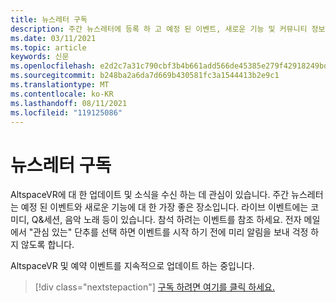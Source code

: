 ```yaml
---
title: 뉴스레터 구독
description: 주간 뉴스레터에 등록 하 고 예정 된 이벤트, 새로운 기능 및 커뮤니티 정보를 최신 상태로 유지 하세요.
ms.date: 03/11/2021
ms.topic: article
keywords: 신문
ms.openlocfilehash: e2d2c7a31c790cbf3b4b661add566de45385e279f42918249bd6b20a203aeb94
ms.sourcegitcommit: b248ba2a6da7d669b430581fc3a1544413b2e9c1
ms.translationtype: MT
ms.contentlocale: ko-KR
ms.lasthandoff: 08/11/2021
ms.locfileid: "119125086"
---
```

# <a name="subscribing-to-our-newsletter"></a>뉴스레터 구독

AltspaceVR에 대 한 업데이트 및 소식을 수신 하는 데 관심이 있습니다. 주간 뉴스레터는 예정 된 이벤트와 새로운 기능에 대 한 가장 좋은 장소입니다. 라이브 이벤트에는 코미디, Q&세션, 음악 노래 등이 있습니다. 참석 하려는 이벤트를 참조 하세요. 전자 메일에서 "관심 있는" 단추를 선택 하면 이벤트를 시작 하기 전에 미리 알림을 보내 걱정 하지 않도록 합니다.

AltspaceVR 및 예약 이벤트를 지속적으로 업데이트 하는 중입니다. 

> [!div class="nextstepaction"] 
> [구독 하려면 여기를 클릭 하세요.](http://altvr.us7.list-manage.com/subscribe?u=ca3b0ab1f83e7c2123f094df6&id=519b6a1ca4)
